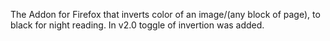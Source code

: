 The Addon for Firefox that inverts color of an image/(any block of page), to black for night reading.
In v2.0 toggle of invertion was added.
